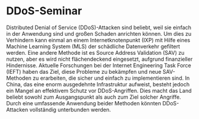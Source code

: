 # DDoS-Seminar
Distributed Denial of Service (DDoS)-Attacken sind beliebt, weil sie einfach in der Anwendung sind und großen Schaden anrichten können. Um dies zu Verhindern kann einmal an einem Internetknotenpunkt (IXP) mit Hilfe eines Machine Learning System (MLS) der schädliche Datenverkehr gefiltert werden. Eine andere Methode ist es Source Address Validation (SAV) zu nutzen, aber es wird nicht flächendeckend eingesetzt, aufgrund finanzieller Hindernisse. Aktuelle Forschungen bei der Internet Engineering Task Force (IEFT) haben das Ziel, diese Probleme zu bekämpfen und neue SAV-Methoden zu erarbeiten, die sicher und einfach zu implementieren sind. In China, das eine enorm ausgedehnte Infrastruktur aufweist, besteht jedoch ein Mangel an effektivem Schutz vor DDoS-Angriffen. Dies macht das Land beliebt sowohl zum Ausgangspunkt als auch zum Ziel solcher Angriffe.
Durch eine umfassende Anwendung beider Methoden könnten DDoS-Attacken vollständig unterbunden werden.
